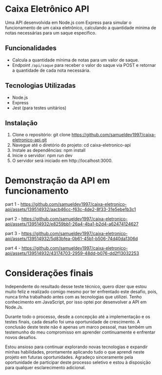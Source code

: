 # Caixa Eletrônico API

Uma API desenvolvida em Node.js com Express para simular o funcionamento de um caixa eletrônico, calculando a quantidade mínima de notas necessárias para um saque específico.
<br/>

##  Funcionalidades 

- Calcula a quantidade mínima de notas para um valor de saque.
- Endpoint `/api/saque` para receber o valor do saque via POST e retornar a quantidade de cada nota necessária.

## Tecnologias Utilizadas 

- Node.js
- Express
- Jest (para testes unitários)

## Instalação

1. Clone o repositório: git clone https://github.com/samueldev1997/caixa-eletronico-api.git
2. Navegue até o diretório do projeto: cd caixa-eletronico-api
3. Instale as dependências: npm install
4. Inicie o servidor: npm run dev
5. O servidor será iniciado em http://localhost:3000.

# Demonstração da API em funcionamento

part 1 - https://github.com/samueldev1997/caixa-eletronico-api/assets/139514932/aacb46cc-f63c-4de2-8f33-31e5ebe1b3c1

part 2 - https://github.com/samueldev1997/caixa-eletronico-api/assets/139514932/e8259bb1-26a4-4ba1-b2d4-a62474124627

part 3 - https://github.com/samueldev1997/caixa-eletronico-api/assets/139514932/5d83bfea-0b61-45b1-b506-74d40da1306d

part 4 - https://github.com/samueldev1997/caixa-eletronico-api/assets/139514932/43174703-2959-48dd-b076-dd2f13032253

# Considerações finais

Independente do resultado desse teste técnico, quero dizer que estou muito feliz e realizado comigo mesmo por ter enfrentado este desafio, pois, 
nunca tinha trabalhado antes com as tecnologias que utilizei. Tenho conhecimento em JavaScript, por isso optei por desenvolver a API
em Node.Js. 

Durante todo o processo, desde a concepção até a implementação e os testes finais, cada desafio foi uma oportunidade de crescimento. 
A conclusão deste teste não é apenas um marco pessoal, mas também um testemunho do meu compromisso em aprender continuamente e enfrentar novos desafios.

Estou ansioso para continuar explorando novas tecnologias e expandir minhas habilidades, prontamente aplicando tudo o que aprendi neste projeto em futuras oportunidades. 
Agradeço sinceramente pela oportunidade de participar deste processo seletivo e estou à disposição para qualquer esclarecimento adicional.





